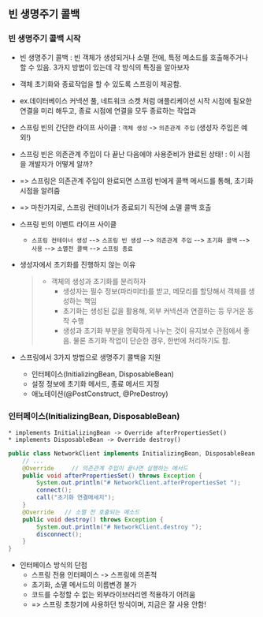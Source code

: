 ## 빈 생명주기 콜백

### 빈 생명주기 콜백 시작
* 빈 생명주기 콜백 : 빈 객체가 생성되거나 소멸 전에, 특정 메소드를 호출해주거나 할 수 있음. 3가지 방법이 있는데 각 방식의 특징을 알아보자
* 객체 초기화와 종료작업을 할 수 있도록 스프링이 제공함.
* ex.데이터베이스 커넥션 풀, 네트워크 소켓 처럼 애플리케이션 시작 시점에 필요한 연결을 미리 해두고, 종료 시점에 연결을 모두 종료하는 작업과

* 스프링 빈의 간단한 라이프 사이클 : `객체 생성` -> `의존관계 주입` (생성자 주입은 예외!)
* 스프링 빈은 의존관계 주입이 다 끝난 다음에야 사용준비가 완료된 상태! : 이 시점을 개발자가 어떻게 알까?
* => 스프링은 의존관계 주입이 완료되면 스프링 빈에게 콜백 메서드를 통해, 초기화 시점을 알려줌
* => 마찬가지로, 스프링 컨테이너가 종료되기 직전에 소멸 콜백 호출

* 스프링 빈의 이벤트 라이프 사이클 
  * `스프링 컨테이너 생성` --> `스프링 빈 생성` --> `의존관계 주입` --> `초기화 콜백` --> `사용` --> `소멸전 콜백` --> `스프링 종료`

* 생성자에서 초기화를 진행하지 않는 이유
  > * 객체의 생성과 초기화를 분리하자
  >   * 생성자는 필수 정보(파라미터)를 받고, 메모리를 할당해서 객체를 생성하는 책임
  >   * 초기화는 생성된 값을 활용해, 외부 커넥션과 연결하는 등 무거운 동작 수행
  >   * 생성과 초기화 부분을 명확하게 나누는 것이 유지보수 관점에서 좋음. 물론 초기화 작업이 단순한 경우, 한번에 처리하기도 함.

* 스프링에서 3가지 방법으로 생명주기 콜백을 지원
  * 인터페이스(InitializingBean, DisposableBean)
  * 설정 정보에 초기화 메서드, 종료 메서드 지정
  * 애노테이션(@PostConstruct, @PreDestroy)

### 인터페이스(InitializingBean, DisposableBean)
```
* implements InitializingBean -> Override afterPropertiesSet()
* implements DisposableBean -> Override destroy()
```

```java
public class NetworkClient implements InitializingBean, DisposableBean {
    // ...
    @Override     // 의존관계 주입이 끝나면 실행하는 메서드
    public void afterPropertiesSet() throws Exception {
        System.out.println("# NetworkClient.afterPropertiesSet ");
        connect();
        call("초기화 연결메세지");
    }
    @Override   // 소멸 전 호출되는 메소드
    public void destroy() throws Exception {
        System.out.println("# NetworkClient.destroy ");
        disconnect();
    }
}
```

* 인터페이스 방식의 단점
  * 스프링 전용 인터페이스 -> 스프링에 의존적
  * 초기화, 소멸 메서드의 이름변경 불가
  * 코드를 수정할 수 없는 외부라이브러리엔 적용하기 어려움
  * => 스프링 초창기에 사용하던 방식이며, 지금은 잘 사용 안함!

